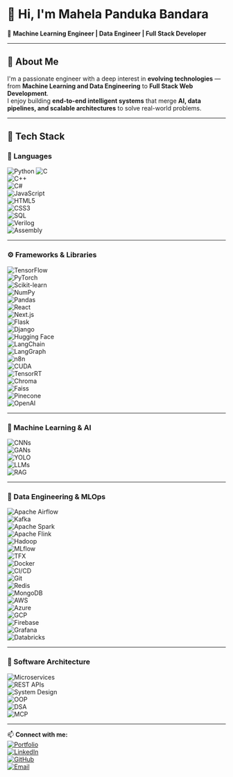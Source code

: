 # 👋 Hi, I'm Mahela Panduka Bandara  

🎯 **Machine Learning Engineer | Data Engineer | Full Stack Developer**  

---

## 🚀 About Me  

I'm a passionate engineer with a deep interest in **evolving technologies** — from **Machine Learning and Data Engineering** to **Full Stack Web Development**.  
I enjoy building **end-to-end intelligent systems** that merge **AI, data pipelines, and scalable architectures** to solve real-world problems.  

---

## 🧠 Tech Stack  

### 📝 Languages  
![Python](https://img.shields.io/badge/Python-3776AB?logo=python&logoColor=white)  ![C](https://img.shields.io/badge/C-A8B9CC?logo=c&logoColor=white)  
![C++](https://img.shields.io/badge/C++-00599C?logo=cplusplus&logoColor=white)  
![C#](https://img.shields.io/badge/C%23-239120?logo=csharp&logoColor=white)  
![JavaScript](https://img.shields.io/badge/JavaScript-F7DF1E?logo=javascript&logoColor=black)  
![HTML5](https://img.shields.io/badge/HTML5-E34F26?logo=html5&logoColor=white)  
![CSS3](https://img.shields.io/badge/CSS3-1572B6?logo=css3&logoColor=white)  
![SQL](https://img.shields.io/badge/SQL-003B57?logo=databricks&logoColor=white)  
![Verilog](https://img.shields.io/badge/Verilog-EE4C2C?logo=verilog&logoColor=white)  
![Assembly](https://img.shields.io/badge/Assembly-6E4C13?logo=amd&logoColor=white)  

---

### ⚙️ Frameworks & Libraries  
![TensorFlow](https://img.shields.io/badge/TensorFlow-FF6F00?logo=tensorflow&logoColor=white)  
![PyTorch](https://img.shields.io/badge/PyTorch-EE4C2C?logo=pytorch&logoColor=white)  
![Scikit-learn](https://img.shields.io/badge/Scikit--learn-F7931E?logo=scikitlearn&logoColor=white)  
![NumPy](https://img.shields.io/badge/NumPy-013243?logo=numpy&logoColor=white)  
![Pandas](https://img.shields.io/badge/Pandas-150458?logo=pandas&logoColor=white)  
![React](https://img.shields.io/badge/React-61DAFB?logo=react&logoColor=black)  
![Next.js](https://img.shields.io/badge/Next.js-000000?logo=nextdotjs&logoColor=white)  
![Flask](https://img.shields.io/badge/Flask-000000?logo=flask&logoColor=white)  
![Django](https://img.shields.io/badge/Django-092E20?logo=django&logoColor=white)  
![Hugging Face](https://img.shields.io/badge/Hugging%20Face-FFD21E?logo=huggingface&logoColor=black)  
![LangChain](https://img.shields.io/badge/LangChain-0B5FFF?logo=chainlink&logoColor=white)  
![LangGraph](https://img.shields.io/badge/LangGraph-0F9D58?logo=graph&logoColor=white)  
![n8n](https://img.shields.io/badge/n8n-EA4AAA?logo=n8n&logoColor=white)  
![CUDA](https://img.shields.io/badge/CUDA-76B900?logo=nvidia&logoColor=white)  
![TensorRT](https://img.shields.io/badge/TensorRT-76B900?logo=nvidia&logoColor=white)  
![Chroma](https://img.shields.io/badge/Chroma-4285F4?logo=googlechrome&logoColor=white)  
![Faiss](https://img.shields.io/badge/Faiss-00B8D9?logo=facebook&logoColor=white)  
![Pinecone](https://img.shields.io/badge/Pinecone-0E1E25?logo=pinecone&logoColor=white)  
![OpenAI](https://img.shields.io/badge/OpenAI-412991?logo=openai&logoColor=white)  

---

### 🤖 Machine Learning & AI  
![CNNs](https://img.shields.io/badge/CNNs-FF6F00?logo=tensorflow&logoColor=white)  
![GANs](https://img.shields.io/badge/GANs-8A2BE2?logo=pytorch&logoColor=white)  
![YOLO](https://img.shields.io/badge/YOLO-00FFFF?logo=opencv&logoColor=black)  
![LLMs](https://img.shields.io/badge/LLMs-007ACC?logo=openai&logoColor=white)  
![RAG](https://img.shields.io/badge/RAG-FF4088?logo=langchain&logoColor=white)  

---

### 🧩 Data Engineering & MLOps  
![Apache Airflow](https://img.shields.io/badge/Airflow-017CEE?logo=apacheairflow&logoColor=white)  
![Kafka](https://img.shields.io/badge/Kafka-231F20?logo=apachekafka&logoColor=white)  
![Apache Spark](https://img.shields.io/badge/Spark-E25A1C?logo=apachespark&logoColor=white)  
![Apache Flink](https://img.shields.io/badge/Flink-E6526F?logo=apacheflink&logoColor=white)  
![Hadoop](https://img.shields.io/badge/Hadoop-66CCFF?logo=apachehadoop&logoColor=white)  
![MLflow](https://img.shields.io/badge/MLflow-0194E2?logo=mlflow&logoColor=white)  
![TFX](https://img.shields.io/badge/TFX-FF6F00?logo=tensorflow&logoColor=white)  
![Docker](https://img.shields.io/badge/Docker-2496ED?logo=docker&logoColor=white)  
![CI/CD](https://img.shields.io/badge/CI/CD-2088FF?logo=githubactions&logoColor=white)  
![Git](https://img.shields.io/badge/Git-F05032?logo=git&logoColor=white)  
![Redis](https://img.shields.io/badge/Redis-DC382D?logo=redis&logoColor=white)  
![MongoDB](https://img.shields.io/badge/MongoDB-47A248?logo=mongodb&logoColor=white)  
![AWS](https://img.shields.io/badge/AWS-232F3E?logo=amazonaws&logoColor=white)  
![Azure](https://img.shields.io/badge/Azure-0078D4?logo=microsoftazure&logoColor=white)  
![GCP](https://img.shields.io/badge/GCP-4285F4?logo=googlecloud&logoColor=white)  
![Firebase](https://img.shields.io/badge/Firebase-FFCA28?logo=firebase&logoColor=black)  
![Grafana](https://img.shields.io/badge/Grafana-F46800?logo=grafana&logoColor=white)  
![Databricks](https://img.shields.io/badge/Databricks-FF3621?logo=databricks&logoColor=white)  

---

### 🧱 Software Architecture  
![Microservices](https://img.shields.io/badge/Microservices-00A896?logo=microdotblog&logoColor=white)  
![REST APIs](https://img.shields.io/badge/REST%20APIs-02569B?logo=fastapi&logoColor=white)  
![System Design](https://img.shields.io/badge/System%20Design-3DDC84?logo=diagram&logoColor=white)  
![OOP](https://img.shields.io/badge/OOP-4B8BBE?logo=python&logoColor=white)  
![DSA](https://img.shields.io/badge/DSA-FFC300?logo=leetcode&logoColor=black)  
![MCP](https://img.shields.io/badge/MCP-6F42C1?logo=protocolsio&logoColor=white)  

---

📫 **Connect with me:**  
[![Portfolio](https://img.shields.io/badge/Portfolio-000000?logo=About.me&logoColor=white)](https://pandukabandara99.github.io/)  
[![LinkedIn](https://img.shields.io/badge/LinkedIn-0A66C2?logo=linkedin&logoColor=white)](https://www.linkedin.com/in/pandukabandara/)  
[![GitHub](https://img.shields.io/badge/GitHub-181717?logo=github&logoColor=white)](https://github.com/PandukaBandara99)  
[![Email](https://img.shields.io/badge/Email-D14836?logo=gmail&logoColor=white)](mailto:mahelapandukabandara@gmail.com)
